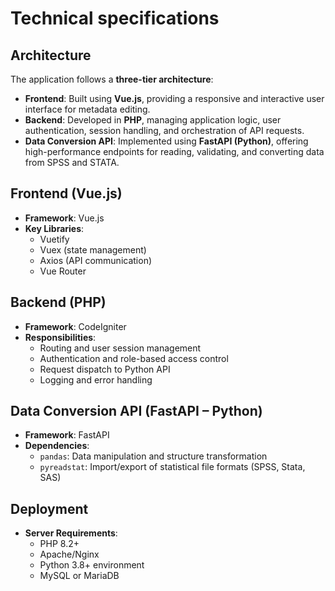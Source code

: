 # Technical specifications

## Architecture
The application follows a **three-tier architecture**:
- **Frontend**: Built using **Vue.js**, providing a responsive and interactive user interface for metadata editing.
- **Backend**: Developed in **PHP**, managing application logic, user authentication, session handling, and orchestration of API requests.
- **Data Conversion API**: Implemented using **FastAPI (Python)**, offering high-performance endpoints for reading, validating, and converting data from SPSS and STATA.


## Frontend (Vue.js)
- **Framework**: Vue.js
- **Key Libraries**:
  - Vuetify
  - Vuex (state management)
  - Axios (API communication)
  - Vue Router



## Backend (PHP)
- **Framework**: CodeIgniter
- **Responsibilities**:
  - Routing and user session management
  - Authentication and role-based access control
  - Request dispatch to Python API
  - Logging and error handling



## Data Conversion API (FastAPI – Python)
- **Framework**: FastAPI
- **Dependencies**:
  - `pandas`: Data manipulation and structure transformation
  - `pyreadstat`: Import/export of statistical file formats (SPSS, Stata, SAS)




## Deployment
- **Server Requirements**:
  - PHP 8.2+
  - Apache/Nginx
  - Python 3.8+ environment
  - MySQL or MariaDB
